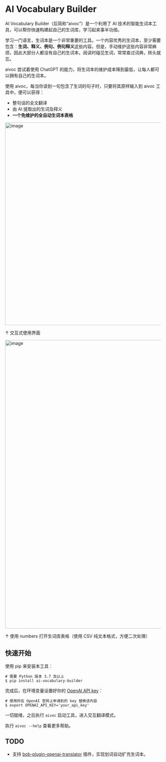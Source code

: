 # AI Vocabulary Builder

AI Vocabulary Builder（后简称“aivoc”）是一个利用了 AI 技术的智能生词本工具，可以帮你快速构建起自己的生词库，学习起来事半功倍。

学习一门语言，生词本是一个非常重要的工具。一个内容优秀的生词本，至少需要包含：**生词、释义、例句、例句释义**这些内容。但是，手动维护这些内容非常麻烦，因此大部分人都没有自己的生词本。阅读时碰见生词，常常查过词典，转头就忘。

aivoc 尝试着使用 ChatGPT 的能力，将生词本的维护成本降到最低，让每人都可以拥有自己的生词本。

使用 aivoc，每当你读到一句包含了生词的句子时，只要将其原样输入到 aivoc 工具中，便可以获得：

- 整句话的全文翻译
- 由 AI 提取出的生词及释义
- **一个免维护的全自动生词本表格**

<img width="654" alt="image" src="https://user-images.githubusercontent.com/731266/222906122-5fa8d1fa-0f9f-4697-a227-bbcd7edc72fe.png">

↑ 交互式使用界面

<img width="931" alt="image" src="https://user-images.githubusercontent.com/731266/222906216-3ae12bfd-8404-4cc4-b50c-1ff47d8d1e61.png">

↑ 使用 numbers 打开生词库表格（使用 CSV 纯文本格式，方便二次处理）


## 快速开始

使用 pip 来安装本工具：

```console
# 需要 Python 版本 3.7 及以上
$ pip install ai-vocabulary-builder
```

完成后，在环境变量设置好你的 [OpenAI API key](https://platform.openai.com/account/api-keys)：

```console
# 使用你在 OpenAI 官网上申请到的 key 替换该内容
$ export OPENAI_API_KEY='your_api_key'
```

一切就绪，之后执行 `aivoc` 启动工具，进入交互翻译模式。

执行 `aivoc --help` 查看更多帮助。

## TODO

- 支持 [bob-plugin-openai-translator](https://github.com/yetone/bob-plugin-openai-translator) 插件，实现划词自动扩充生词本。
